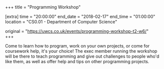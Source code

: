 +++
title = "Programming Workshop"

[extra]
time = "20:00:00"
end_date = "2018-02-17"
end_time = "01:00:00"
location = "CS0.01 - Department of Computer Science"

original = "https://uwcs.co.uk/events/programming-workshop-t2-w6/"    
+++

Come to learn how to program, work on your own projects, or come for coursework help, it's your choice\! The exec member running the workshop will be there to teach programming and give out challenges to people who'd like them, as well as offer help and tips on other programming projects.

